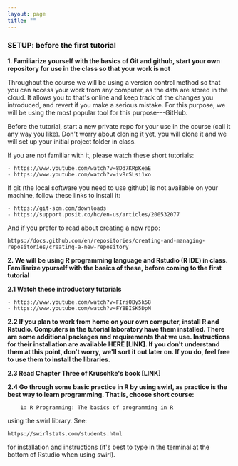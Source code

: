 ```yaml
---
layout: page
title: ""
---
```



### SETUP: before the first tutorial


<b> 1. Familiarize yourself with the basics of Git and github, start your own repository for use in the class so that your work is not </b>

Throughout the course we will be using a version control method so that you can access your work from any computer, as the data are stored in the cloud. It allows  you to that's online and keep track of the changes you introduced, and revert if you make a serious mistake. For this purpose, we will be using the most popular tool for this purpose---GitHub.

Before the tutorial,  start a new private repo for your use in the course (call it any way you like).  Don't worry about cloning it yet, you will clone it and we will set up your initial project folder in class.

If you are not familiar with it, please watch these short tutorials:

    - https://www.youtube.com/watch?v=8Dd7KRpKeaE
    - https://www.youtube.com/watch?v=iv8rSLsi1xo


If git (the local software you need to use github) is not available on your machine, follow these links to install it:

    - https://git-scm.com/downloads
    - https://support.posit.co/hc/en-us/articles/200532077


And if you prefer to read about creating a new repo: 

    https://docs.github.com/en/repositories/creating-and-managing-repositories/creating-a-new-repository


<b>2. We will be using R programming language and Rstudio (R IDE) in class. Familiarize ypurself with the basics of these, before coming to the first tutorial </b>

<b>2.1  Watch these introductory tutorials </b>

    - https://www.youtube.com/watch?v=FIrsOBy5k58
    - https://www.youtube.com/watch?v=FY8BISK5DpM
    
<b>2.2 If you plan to work from home on your own computer, install R and Rstudio. Computers in the tutorial laboratory have them installed. There are some additional packages and requirements that we use. Instructions for their installation are available HERE [LINK]. If you don't understand them at this point, don't worry, we'll sort it out later on. If you do, feel free to use them to install the libraries. </b>

<b>2.3 Read Chapter Three of Kruschke's book [LINK] </b>

<b> 2.4 Go through some basic practice in R by using swirl, as practice is the best way to learn programming. That is, choose short course: </b>

        1: R Programming: The basics of programming in R

using the swirl library.  See:  

    https://swirlstats.com/students.html



for installation and instructions (it's best to type in the terminal at the bottom of Rstudio when using swirl).




